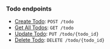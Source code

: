 ### Todo endpoints
- [Create Todo](api/create.md): `POST /todo`
- [Get All Todos](api/get.md): `GET /todo`
- [Update Todo](api/update.md): `PUT /todo/{todo_id}`
- [Delete Todo](api/delete.md): `DELETE /todo/{todo_id}`